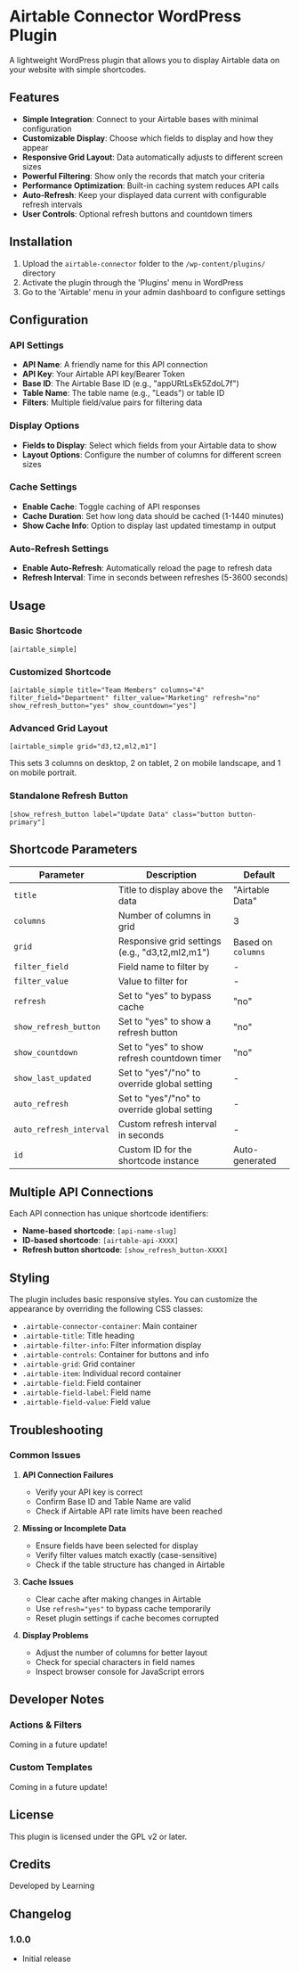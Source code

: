 # Airtable Connector WordPress Plugin

A lightweight WordPress plugin that allows you to display Airtable data on your website with simple shortcodes.

## Features

- **Simple Integration**: Connect to your Airtable bases with minimal configuration
- **Customizable Display**: Choose which fields to display and how they appear
- **Responsive Grid Layout**: Data automatically adjusts to different screen sizes
- **Powerful Filtering**: Show only the records that match your criteria
- **Performance Optimization**: Built-in caching system reduces API calls
- **Auto-Refresh**: Keep your displayed data current with configurable refresh intervals
- **User Controls**: Optional refresh buttons and countdown timers

## Installation

1. Upload the `airtable-connector` folder to the `/wp-content/plugins/` directory
2. Activate the plugin through the 'Plugins' menu in WordPress
3. Go to the 'Airtable' menu in your admin dashboard to configure settings

## Configuration

### API Settings

- **API Name**: A friendly name for this API connection
- **API Key**: Your Airtable API key/Bearer Token 
- **Base ID**: The Airtable Base ID (e.g., "appURtLsEk5ZdoL7f")
- **Table Name**: The table name (e.g., "Leads") or table ID
- **Filters**: Multiple field/value pairs for filtering data

### Display Options

- **Fields to Display**: Select which fields from your Airtable data to show
- **Layout Options**: Configure the number of columns for different screen sizes

### Cache Settings

- **Enable Cache**: Toggle caching of API responses
- **Cache Duration**: Set how long data should be cached (1-1440 minutes)
- **Show Cache Info**: Option to display last updated timestamp in output

### Auto-Refresh Settings

- **Enable Auto-Refresh**: Automatically reload the page to refresh data
- **Refresh Interval**: Time in seconds between refreshes (5-3600 seconds)

## Usage

### Basic Shortcode

```
[airtable_simple]
```

### Customized Shortcode

```
[airtable_simple title="Team Members" columns="4" filter_field="Department" filter_value="Marketing" refresh="no" show_refresh_button="yes" show_countdown="yes"]
```

### Advanced Grid Layout

```
[airtable_simple grid="d3,t2,ml2,m1"]
```
This sets 3 columns on desktop, 2 on tablet, 2 on mobile landscape, and 1 on mobile portrait.

### Standalone Refresh Button

```
[show_refresh_button label="Update Data" class="button button-primary"]
```

## Shortcode Parameters

| Parameter | Description | Default |
|-----------|-------------|---------|
| `title` | Title to display above the data | "Airtable Data" |
| `columns` | Number of columns in grid | 3 |
| `grid` | Responsive grid settings (e.g., "d3,t2,ml2,m1") | Based on `columns` |
| `filter_field` | Field name to filter by | - |
| `filter_value` | Value to filter for | - |
| `refresh` | Set to "yes" to bypass cache | "no" |
| `show_refresh_button` | Set to "yes" to show a refresh button | "no" |
| `show_countdown` | Set to "yes" to show refresh countdown timer | "no" |
| `show_last_updated` | Set to "yes"/"no" to override global setting | - |
| `auto_refresh` | Set to "yes"/"no" to override global setting | - |
| `auto_refresh_interval` | Custom refresh interval in seconds | - |
| `id` | Custom ID for the shortcode instance | Auto-generated |

## Multiple API Connections

Each API connection has unique shortcode identifiers:

- **Name-based shortcode**: `[api-name-slug]`
- **ID-based shortcode**: `[airtable-api-XXXX]`
- **Refresh button shortcode**: `[show_refresh_button-XXXX]`

## Styling

The plugin includes basic responsive styles. You can customize the appearance by overriding the following CSS classes:

- `.airtable-connector-container`: Main container
- `.airtable-title`: Title heading
- `.airtable-filter-info`: Filter information display
- `.airtable-controls`: Container for buttons and info
- `.airtable-grid`: Grid container
- `.airtable-item`: Individual record container
- `.airtable-field`: Field container
- `.airtable-field-label`: Field name
- `.airtable-field-value`: Field value

## Troubleshooting

### Common Issues

1. **API Connection Failures**
   - Verify your API key is correct
   - Confirm Base ID and Table Name are valid
   - Check if Airtable API rate limits have been reached

2. **Missing or Incomplete Data**
   - Ensure fields have been selected for display
   - Verify filter values match exactly (case-sensitive)
   - Check if the table structure has changed in Airtable

3. **Cache Issues**
   - Clear cache after making changes in Airtable
   - Use `refresh="yes"` to bypass cache temporarily
   - Reset plugin settings if cache becomes corrupted

4. **Display Problems**
   - Adjust the number of columns for better layout
   - Check for special characters in field names
   - Inspect browser console for JavaScript errors

## Developer Notes

### Actions & Filters

Coming in a future update!

### Custom Templates

Coming in a future update!

## License

This plugin is licensed under the GPL v2 or later.

## Credits

Developed by Learning

## Changelog

### 1.0.0
- Initial release